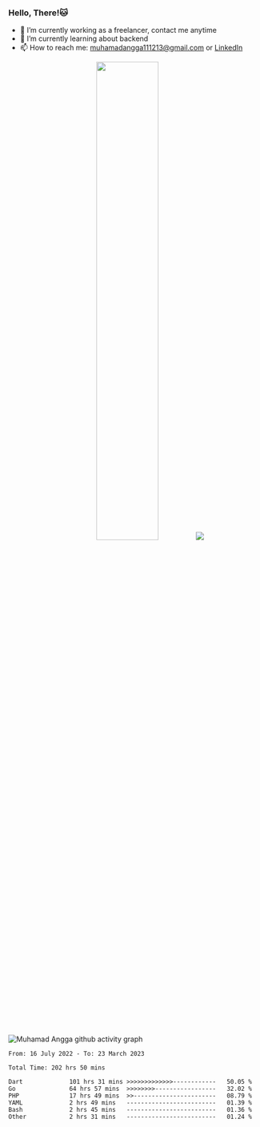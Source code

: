 
### Hello, There!🐱

- 🔭 I’m currently working as a freelancer, contact me anytime
- 🌱 I’m currently learning about backend
- 📫 How to reach me: [muhamadangga111213@gmail.com](mailto:muhamadangga111213@gmail.com) or [LinkedIn](https://www.linkedin.com/in/muhamad-angga)

<p align="center">
    <img width="49.5%" src="https://github-readme-stats.vercel.app/api?username=muhangga&count_private=true&theme=ocean_dark&show_icons=true" />
    &nbsp;
    <img src="https://github-readme-stats.vercel.app/api/top-langs/?username=muhangga&langs_count=8&layout=compact&theme=ocean_dark&show_icons=true" />
</p>

![Muhamad Angga github activity graph](https://github-readme-activity-graph.cyclic.app/graph?username=muhangga&custom_title=Angga&color=708090&theme=github-dark)


<!--START_SECTION:waka-->

```text
From: 16 July 2022 - To: 23 March 2023

Total Time: 202 hrs 50 mins

Dart             101 hrs 31 mins >>>>>>>>>>>>>------------   50.05 %
Go               64 hrs 57 mins  >>>>>>>>-----------------   32.02 %
PHP              17 hrs 49 mins  >>-----------------------   08.79 %
YAML             2 hrs 49 mins   -------------------------   01.39 %
Bash             2 hrs 45 mins   -------------------------   01.36 %
Other            2 hrs 31 mins   -------------------------   01.24 %
```

<!--END_SECTION:waka-->
